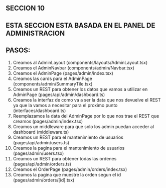 ## SECCION 10
## ESTA SECCION ESTA BASADA EN EL PANEL DE ADMINISTRACION
## PASOS:
1. Creamos al AdminLayout (components/layouts/AdminLayout.tsx)
2. Creamos el AdminNavbar (components/admin/Navbar.tsx)
3. Creamos el AdminPage (pages/admin/index.tsx)
4. Creamos las cards para el AdminPage (components/admin/SummaryTile.tsx)
5. Creamos un REST para obtener los datos que vamos a utilizar en AdminPage (pages/api/admin/dashboard.ts)
6. Creamos la interfaz de como va a ser la data que nos devuelve el REST ya que la vamos a necesitar para el proximo punto (interfaces/dashboard.ts)
7. Reemplazamos la data del AdminPage por lo que nos trae el REST que creamos (pages/admin/index.tsx)
8. Creamos un middleware para que solo los admin puedan acceder al dashboard (middleware.ts)
9. Creamos un REST para el mantenimiento de usuarios (pages/api/admin/users.ts)
10. Creamos la pagina para el mantenimiento de usuarios (pages/admin/users.tsx)
11. Creamos un REST para obtener todas las ordenes (pages/api/admin/orders.ts)
12. Creamos el OrderPage (pages/admin/orders/index.tsx)
13. Creamos la pagina que muestre la orden segun el id (pages/admin/orders/[id].tsx)
